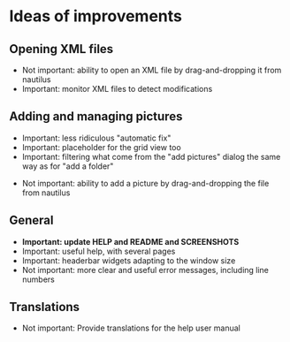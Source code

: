 # Ideas of improvements

## Opening XML files

- Not important: ability to open an XML file by drag-and-dropping it from nautilus
- Important: monitor XML files to detect modifications

## Adding and managing pictures

- Important: less ridiculous "automatic fix"
- Important: placeholder for the grid view too
- Important: filtering what come from the "add pictures" dialog the same way as for "add a folder"
<!-- - Very important: **ensure the memory is freed when deleting a row** FIXED?? -->
- Not important: ability to add a picture by drag-and-dropping the file from nautilus

## General

- **Important: update HELP and README and SCREENSHOTS**
- Important: useful help, with several pages
- Important: headerbar widgets adapting to the window size
- Not important: more clear and useful error messages, including line numbers

## Translations

<!-- - Important: provide translations to the description in `data/com.github.maoschanz.DynamicWallpaperEditor.appdata.xml.in`, but without cluttering the `.po` file with release notes bullshit -->
- Not important: Provide translations for the help user manual

